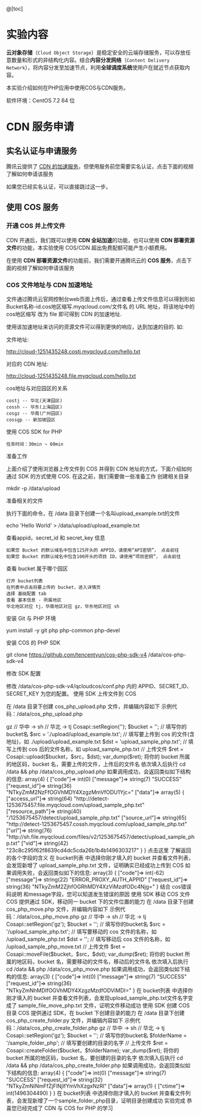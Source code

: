 @[toc]

# 实验内容
**云对象存储**（`Cloud Object Storage`）是稳定安全的云端存储服务，可以存放任意数量和形式的非结构化内容。结合**内容分发网络**（`Content Delivery Network`），将内容分发至加速节点，利用**全球调度系统**使用户在就近节点获取内容。

本实验介绍如何在PHP应用中使用COS与CDN服务。

软件环境：CentOS 7.2 64 位

# CDN 服务申请
## 实名认证与申请服务
腾讯云提供了 [CDN 的加速服务](https://cloud.tencent.com/product/cdn?fromSource=lab)，但使用服务前您需要实名认证，点击下面的视频了解如何申请该服务

如果您已经实名认证，可以直接跳过这一步。
## 使用 COS 服务
### 开通 COS 并上传文件
CDN 开通后，我们既可以使用 **CDN 全站加速**的功能，也可以使用 **CDN 部署资源文件**的功能，本实验使用 COS/CDN 超出免费配额可能产生小额费用。

在使用 **CDN 部署资源文件**的功能前，我们需要开通腾讯云的 **COS 服务**，点击下面的视频了解如何申请该服务


### COS 文件地址与 CDN 加速地址

文件通过腾讯云官网控制台web页面上传后，通过查看上传文件信息可以得到形如 Bucket名称-id.cos地区缩写.myqcloud.com/文件名 的 URL 地址，将该地址中的 cos地区缩写 改为 file 即可得到 CDN 的加速地址.

使用该加速地址来访问的资源文件可以得到更快的响应，达到加速的目的. 如:

文件地址:

http://cloud-1251435248.costj.myqcloud.com/hello.txt

对应的 CDN 地址:

http://cloud-1251435248.file.myqcloud.com/hello.txt

cos地址与对应园区的关系

    costj -- 华北(天津园区)
    cossh -- 华东(上海园区)
    cosgz -- 华南(广州园区)
    cossgp -- 新加坡园区

使用 COS SDK for PHP

    任务时间：30min ~ 60min

准备工作

上面介绍了使用浏览器上传文件到 COS 并得到 CDN 地址的方式，下面介绍如何通过 SDK 的方式使用 COS. 在这之前，我们需要做一些准备工作
创建相关目录

mkdir -p /data/upload

准备相关的文件

执行下面的命令，在 /data 目录下创建一个名叫upload_example.txt的文件

echo 'Hello World' > /data/upload/upload_example.txt

查看appid，secret_id 和 secret_key 信息

    如果您 Bucket 的默认域名中包含125开头的 APPID，请使用“API密钥”， 点击前往
    如果您 Bucket 的默认域名中包含100开头的项目 ID，请使用“项目密钥”， 点击前往

查看 bucket 属于哪个园区

    打开 bucket列表
    在列表中点击将要上传的 bucket，进入详情页
    选择 基础配置 tab
    查看 基本信息 - 所属地区
    华北地区对应 tj，华南地区对应 gz，华东地区对应 sh

安装 Git 与 PHP 环境

yum install -y git php php-common php-devel

安装 COS 的 PHP SDK

git clone https://github.com/tencentyun/cos-php-sdk-v4 /data/cos-php-sdk-v4

修改 SDK 配置

修改 /data/cos-php-sdk-v4/qcloudcos/conf.php 内的 APPID、SECRET_ID、SECRET_KEY 为您的配置。
使用 SDK 上传文件到 COS

在 /data 目录下创建 cos_php_upload.php 文件，并编辑内容如下
示例代码：/data/cos_php_upload.php

<?php
// 包含cos-php-sdk-v4/include.php文件
require('./cos-php-sdk-v4/include.php');
use qcloudcos\Cosapi;

// 设置COS所在的区域，对应关系如下：
//     华南  -> gz
//     华中  -> sh
//     华北  -> tj
Cosapi::setRegion('');

$bucket = '';                            // 填写你的bucket名
$src = './upload/upload_example.txt';    // 填写要上传到 cos 的文件(含地址)，如 ./upload/upload_example.txt
$dst = 'upload_sample_php.txt';          // 填写上传到 cos 后的文件名称，如 upload_sample_php.txt

// 上传文件
$ret = Cosapi::upload($bucket，$src，$dst);
var_dump($ret);

将你的 bucket 所属的地区码，bucket 名，需要上传的文件，上传后的文件名 依次填入后执行

cd /data && php /data/cos_php_upload.php

如果调用成功，会返回类似如下结构的信息:

array(4) {
  ["code"]=>
  int(0)
  ["message"]=>
  string(7) "SUCCESS"
  ["request_id"]=>
  string(36) "NTkyZmM2NzFfOGVhMDY4XzgzMmVfODU1Yjc="
  ["data"]=>
  array(5) {
    ["access_url"]=>
    string(64) "http://detect-1253675457.file.myqcloud.com/upload_sample_php.txt"
    ["resource_path"]=>
    string(40) "/1253675457/detect/upload_sample_php.txt"
    ["source_url"]=>
    string(65) "http://detect-1253675457.cossh.myqcloud.com/upload_sample_php.txt"
    ["url"]=>
    string(76) "http://sh.file.myqcloud.com/files/v2/1253675457/detect/upload_sample_php.txt"
    ["vid"]=>
    string(42) "23c8c295f62f8639cd4dc5cda26b1b4b1496303217"
  }
}

点击这里 了解返回的各个字段的含义

在 bucket列表 中选择你刚才填入的 bucket 并查看文件列表，会发现新增了 upload_sample_php.txt 文件，证明确实已经成功上传到 COS

如果调用失败，会返回类似如下的信息:

array(3) {
  ["code"]=>
  int(-62)
  ["message"]=>
  string(22) "ERROR_PROXY_AUTH_APPID"
  ["request_id"]=>
  string(36) "NTkyZmM2ZjhfOGRhMDY4XzViMzdfODc4Njg="
}

结合 cos错误码说明 和message字段，您可以知道发生错误的原因
使用 SDK 移动 COS 文件

COS 提供通过 SDK，移动同一 bucket 下的文件位置的能力

在 /data 目录下创建 cos_php_move.php 文件，并编辑内容如下
示例代码：/data/cos_php_move.php

<?php
// 包含cos-php-sdk-v4/include.php文件
require('./cos-php-sdk-v4/include.php');
use qcloudcos\Cosapi;

// 设置COS所在的区域，对应关系如下：
//     华南  -> gz
//     华中  -> sh
//     华北  -> tj
Cosapi::setRegion('gz');

$bucket = '';                   // 填写你的bucket名
$src = '/upload_sample_php.txt'; // 填写要移动的 cos 文件的名称，如 /upload_sample_php.txt
$dst = '';                      // 填写移动后 cos 文件的名称，如 /upload_sample_php_move.txt

// 上传文件
$ret = Cosapi::moveFile($bucket，$src，$dst);
var_dump($ret);

将你的 bucket 所属的地区码，bucket 名，需要移动的文件名，移动后的文件名 依次填入后执行

cd /data && php /data/cos_php_move.php

如果调用成功，会返回类似如下结构的信息:

array(3) {
  ["code"]=>
  int(0)
  ["message"]=>
  string(7) "SUCCESS"
  ["request_id"]=>
  string(36) "NTkyZmNhMDlfOGVhMDY4XzgzMzdfODViMDI="
}

在 bucket列表 中选择你刚才填入的 bucket 并查看文件列表，会发现upload_sample_php.txt文件名字变成了 sample_file_move_php.txt 文件，证明文件移动成功
使用 SDK 创建 COS 目录

COS 提供通过 SDK，在 bucket 下创建目录的能力

在 /data 目录下创建 cos_php_create_folder.py 文件，并编辑内容如下
示例代码：/data/cos_php_create_folder.php

<?php
// 包含cos-php-sdk-v4/include.php文件
require('./cos-php-sdk-v4/include.php');
use qcloudcos\Cosapi;

// 设置COS所在的区域，对应关系如下：
//     华南  -> gz
//     华中  -> sh
//     华北  -> tj
Cosapi::setRegion('gz');

$bucket = '';                   // 填写你的bucket名
$folderName = '/sample_folder_php'; // 填写要创建的目录的名字

// 上传文件
$ret = Cosapi::createFolder($bucket，$folderName);
var_dump($ret);

将你的 bucket 所属的地区码，bucket 名，要创建的目录的名字 依次填入后执行

cd /data && php /data/cos_php_create_folder.php

如果调用成功，会返回类似如下结构的信息:

array(4) {
  ["code"]=>
  int(0)
  ["message"]=>
  string(7) "SUCCESS"
  ["request_id"]=>
  string(32) "NTkyZmNiNmFfZjFlNjlfYmVhXzgxNzRl"
  ["data"]=>
  array(1) {
    ["ctime"]=>
    int(1496304490)
  }
}

在 bucket列表 中选择你刚才填入的 bucket 并查看文件列表，会发现新增了一个sample_folder_php目录，证明目录创建成功
实验完成

恭喜您已经完成了 CDN 与 COS for PHP 的学习
